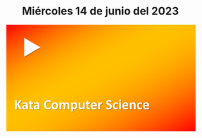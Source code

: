 <h1 align="center"><strong>Miércoles 14 de junio del 2023</strong></h1>
<a href="https://youtu.be/FYnHxo0Anq4?t=1"><img src="/CLASES/Kata_3/KATA_3.png"></a>